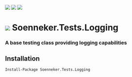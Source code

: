 [![](https://img.shields.io/nuget/v/Soenneker.Tests.Logging.svg?style=for-the-badge)](https://www.nuget.org/packages/Soenneker.Tests.Logging/)
[![](https://img.shields.io/github/actions/workflow/status/soenneker/soenneker.tests.logging/publish.yml?style=for-the-badge)](https://github.com/soenneker/soenneker.tests.logging/actions/workflows/publish.yml)
[![](https://img.shields.io/nuget/dt/Soenneker.Tests.Logging.svg?style=for-the-badge)](https://www.nuget.org/packages/Soenneker.Tests.Logging/)

# ![](https://user-images.githubusercontent.com/4441470/224455560-91ed3ee7-f510-4041-a8d2-3fc093025112.png) Soenneker.Tests.Logging
### A base testing class providing logging capabilities

## Installation

```
Install-Package Soenneker.Tests.Logging
```
